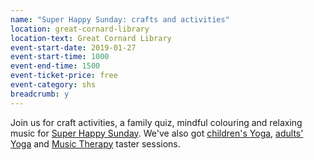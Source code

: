 ```yaml
---
name: "Super Happy Sunday: crafts and activities"
location: great-cornard-library
location-text: Great Cornard Library
event-start-date: 2019-01-27
event-start-time: 1000
event-end-time: 1500
event-ticket-price: free
event-category: shs
breadcrumb: y
---
```


Join us for craft activities, a family quiz, mindful colouring and relaxing music for [Super Happy Sunday](/news/super-happy-sunday/). We've also got [children's Yoga](/events/great-cornard-2019-01-27-childrens-yoga/), [adults' Yoga](/events/great-cornard-2019-01-27-adults-yoga/) and [Music Therapy](/events/great-cornard-2019-01-27-music-therapy/) taster sessions.
